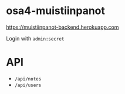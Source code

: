 # osa4-muistiinpanot

https://muistiinpanot-backend.herokuapp.com

Login with `admin:secret`

# API
* `/api/notes`
* `/api/users`
